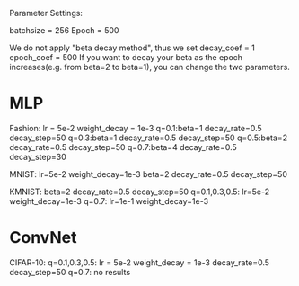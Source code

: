 Parameter Settings:

batchsize = 256
Epoch = 500

We do not apply "beta decay method", thus we set 
decay_coef = 1
epoch_coef = 500
If you want to decay your beta as the epoch increases(e.g. from beta=2 to beta=1), you can change the two parameters. 

# MLP                                              
Fashion:   lr = 5e-2    weight_decay = 1e-3 
           q=0.1:beta=1   decay_rate=0.5   decay_step=50
           q=0.3:beta=1   decay_rate=0.5   decay_step=50 
           q=0.5:beta=2   decay_rate=0.5   decay_step=50 
           q=0.7:beta=4   decay_rate=0.5   decay_step=30 

MNIST:     lr=5e-2  weight_decay=1e-3   beta=2  decay_rate=0.5   decay_step=50

KMNIST:    beta=2  decay_rate=0.5  decay_step=50 
           q=0.1,0.3,0.5: lr=5e-2    weight_decay=1e-3
           q=0.7:         lr=1e-1    weight_decay=1e-3   

# ConvNet
CIFAR-10:  q=0.1,0.3,0.5:  lr = 5e-2  weight_decay = 1e-3  decay_rate=0.5  decay_step=50
           q=0.7: no results

